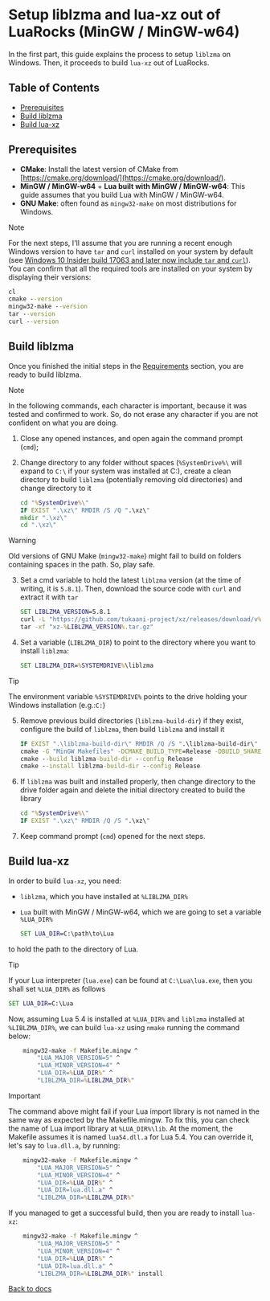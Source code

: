 # Setup liblzma and lua-xz out of LuaRocks (MinGW / MinGW-w64)

In the first part, this guide explains the process to setup ```liblzma``` on Windows. Then, it proceeds to build `lua-xz` out of LuaRocks.

## Table of Contents

* [Prerequisites](#prerequisites)
* [Build liblzma](#build-liblzma)
* [Build lua-xz](#build-lua-xz)

## Prerequisites
- **CMake**: Install the latest version of CMake from [https://cmake.org/download/](https://cmake.org/download/).
- **MinGW / MinGW-w64** + **Lua built with MinGW / MinGW-w64**: This guide assumes that you build Lua with MinGW / MinGW-w64.
- **GNU Make**: often found as `mingw32-make` on most distributions for Windows.

> [!NOTE]
> 
> For the next steps, I'll assume that you are running a recent enough Windows version to have ```tar``` and ```curl``` installed on your system by default (see [Windows 10 Insider build 17063 and later now include ```tar``` and ```curl```](https://devblogs.microsoft.com/commandline/tar-and-curl-come-to-windows/)). You can confirm that all the required tools are installed on your system by displaying their versions:
> 
>   ```cmd
>   cl
>   cmake --version
>   mingw32-make --version
>   tar --version
>   curl --version
>   ```

## Build liblzma

Once you finished the initial steps in the [Requirements](#requirements) section, you are ready to build liblzma.

> [!NOTE]
> 
> In the following commands, each character is important, because it was tested and confirmed to work. So, do not erase any character if you are not confident on what you are doing.

1. Close any opened instances, and open again the command prompt (```cmd```);

2. Change directory to any folder without spaces (`%SystemDrive%\` will expand to `C:\` if your system was installed at C:), create a clean directory to build ```liblzma``` (potentially removing old directories) and change directory to it

    ```cmd
    cd "%SystemDrive%\"
    IF EXIST ".\xz\" RMDIR /S /Q ".\xz\"
    mkdir ".\xz\"
    cd ".\xz\"
    ```

> [!WARNING]
> 
> Old versions of GNU Make (```mingw32-make```) might fail to build on folders containing spaces in the path. So, play safe.

3. Set a cmd variable to hold the latest ```liblzma``` version (at the time of writing, it is ```5.8.1```). Then, download the source code with ```curl``` and extract it with ```tar```

    ```cmd
    SET LIBLZMA_VERSION=5.8.1
    curl -L "https://github.com/tukaani-project/xz/releases/download/v%LIBLZMA_VERSION%/xz-%LIBLZMA_VERSION%.tar.gz"
    tar -xf "xz-%LIBLZMA_VERSION%.tar.gz"
    ```

4. Set a variable (```LIBLZMA_DIR```) to point to the directory where you want to install `liblzma`:

    ```cmd
    SET LIBLZMA_DIR=%SYSTEMDRIVE%\liblzma
    ```

> [!TIP]
> 
> The environment variable `%SYSTEMDRIVE%` points to the drive holding your Windows installation (e.g.:`C:`)

5. Remove previous build directories (```liblzma-build-dir```) if they exist, configure the build of ```liblzma```, then build ```liblzma``` and install it

    ```cmd
    IF EXIST ".\liblzma-build-dir\" RMDIR /Q /S ".\liblzma-build-dir\"
    cmake -G "MinGW Makefiles" -DCMAKE_BUILD_TYPE=Release -DBUILD_SHARED_LIBS=ON --install-prefix "%INSTALL_DIR%" -S "xz-%LIBLZMA_VERSION%" -B liblzma-build-dir
    cmake --build liblzma-build-dir --config Release
    cmake --install liblzma-build-dir --config Release
    ```

6. If ```liblzma``` was built and installed properly, then change directory to the drive folder again and delete the initial directory created to build the library

    ```cmd
    cd "%SystemDrive%\"
    IF EXIST ".\xz\" RMDIR /Q /S ".\xz\"
    ```

7. Keep command prompt (`cmd`) opened for the next steps.

## Build lua-xz

In order to build `lua-xz`, you need:

* `liblzma`, which you have installed at `%LIBLZMA_DIR%`
* `Lua` built with MinGW / MinGW-w64, which we are going to set a variable `%LUA_DIR%`

    ```cmd
    SET LUA_DIR=C:\path\to\Lua
    ```

to hold the path to the directory of Lua.

> [!TIP]
> 
> If your Lua interpreter (`lua.exe`) can be found at `C:\Lua\lua.exe`, then you shall set `%LUA_DIR%` as follows
> 
>   ```cmd
>   SET LUA_DIR=C:\Lua
>   ```

Now, assuming Lua 5.4 is installed at `%LUA_DIR%` and `liblzma` installed at `%LIBLZMA_DIR%`, we can build `lua-xz` using `nmake` running the command below:

```cmd
    mingw32-make -f Makefile.mingw ^
        "LUA_MAJOR_VERSION=5" ^
        "LUA_MINOR_VERSION=4" ^
        "LUA_DIR=%LUA_DIR%" ^
        "LIBLZMA_DIR=%LIBLZMA_DIR%"
```

> [!IMPORTANT]
> 
> The command above might fail if your Lua import library is not named in the same way as expected by the Makefile.mingw. To fix this, you can check the name of Lua import library at `%LUA_DIR%\lib`. At the moment, the Makefile assumes it is named `lua54.dll.a` for Lua 5.4. You can override it, let's say to `lua.dll.a`, by running:
> 
>   ```cmd
>       mingw32-make -f Makefile.mingw ^
>           "LUA_MAJOR_VERSION=5" ^
>           "LUA_MINOR_VERSION=4" ^
>           "LUA_DIR=%LUA_DIR%" ^
>           "LUA_DIR=lua.dll.a" ^
>           "LIBLZMA_DIR=%LIBLZMA_DIR%"
>   ```

If you managed to get a successful build, then you are ready to install `lua-xz`:

```cmd
    mingw32-make -f Makefile.mingw ^
        "LUA_MAJOR_VERSION=5" ^
        "LUA_MINOR_VERSION=4" ^
        "LUA_DIR=%LUA_DIR%" ^
        "LUA_DIR=lua.dll.a" ^
        "LIBLZMA_DIR=%LIBLZMA_DIR%" install
```

[Back to docs](./README.md#documentation)